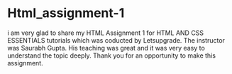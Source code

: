 # Html_assignment-1
i am very glad to share my HTML Assignment 1 for HTML AND CSS ESSENTIALS tutorials which was coducted by Letsupgrade.
The instructor was Saurabh Gupta. His teaching was great and it was very easy to understand the topic deeply.
Thank you for an opportunity to make this assignment.
